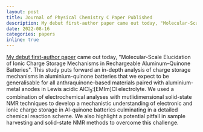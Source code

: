```yaml
---
layout: post
title: Journal of Physical Chemistry C Paper Published
description: My debut first-author paper came out today, "Molecular-Scale Elucidation of Ionic Charge Storage Mechanisms in Rechargeable Aluminum–Quinone Batteries". This study puts forward an in-depth analysis of charge storage mechanisms in aluminium-quinone batteries that we expect to be generalisable for all anthraquinone-based materials paired with aluminium-metal anodes in Lewis acidic AlCl<sub>3</sub>&#58;[EMIm]Cl electrolyte. We used a combination of electrochemical analyses with mutlidimensional solid-state NMR techniques to develop a mechanistic understanding of electronic and ionic charge storage in Al-quinone batteries culminating in a detailed chemical reaction scheme. We also highlight a potential pitfall in sample harvesting and solid-state NMR methods to overcome this challenge.
date: 2022-08-16
categories: papers
inline: true
---
```


[My debut first-author paper](https://pubs.acs.org/doi/10.1021/acs.jpcc.2c04272) came out today, "Molecular-Scale Elucidation of Ionic Charge Storage Mechanisms in Rechargeable Aluminum–Quinone Batteries". This study puts forward an in-depth analysis of charge storage mechanisms in aluminium-quinone batteries that we expect to be generalisable for all anthraquinone-based materials paired with aluminium-metal anodes in Lewis acidic AlCl<sub>3</sub>&#58;[EMIm]Cl electrolyte. We used a combination of electrochemical analyses with mutlidimensional solid-state NMR techniques to develop a mechanistic understanding of electronic and ionic charge storage in Al-quinone batteries culminating in a detailed chemical reaction scheme. We also highlight a potential pitfall in sample harvesting and solid-state NMR methods to overcome this challenge.
